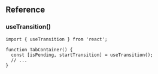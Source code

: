 ## Reference

### useTransition()

```
import { useTransition } from 'react';

function TabContainer() {
  const [isPending, startTransition] = useTransition();
  // ...
}
```
